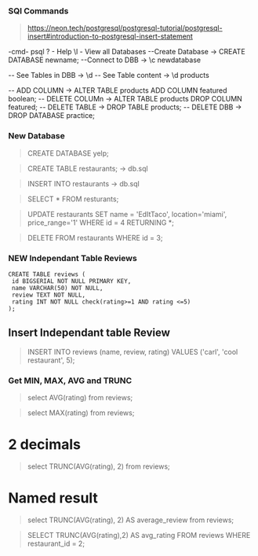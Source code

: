 ### SQl Commands

> https://neon.tech/postgresql/postgresql-tutorial/postgresql-insert#introduction-to-postgresql-insert-statement

-cmd- psql
\? - Help
\l - View all Databases
--Create Database -> CREATE DATABASE newname;
--Connect to DBB -> \c newdatabase

-- See Tables in DBB -> \d
-- See Table content -> \d products

-- ADD COLUMN -> ALTER TABLE products ADD COLUMN featured boolean;
-- DELETE COLUMn -> ALTER TABLE products DROP COLUMN featured;
-- DELETE TABLE -> DROP TABLE products;
-- DELETE DBB -> DROP DATABASE practice;

### New Database

> CREATE DATABASE yelp;

> CREATE TABLE restaurants; -> db.sql

> INSERT INTO restaurants -> db.sql

> SELECT \* FROM resturants;

> UPDATE restaurants SET name = 'EdItTaco', location='miami', price_range='1' WHERE id = 4 RETURNING \*;

> DELETE FROM restaurants WHERE id = 3;

### NEW Independant Table Reviews

```
CREATE TABLE reviews (
 id BIGSERIAL NOT NULL PRIMARY KEY,
 name VARCHAR(50) NOT NULL,
 review TEXT NOT NULL,
 rating INT NOT NULL check(rating>=1 AND rating <=5)
);
```

## Insert Independant table Review

> INSERT INTO reviews (name, review, rating) VALUES ('carl', 'cool restaurant', 5);

### Get MIN, MAX, AVG and TRUNC

> select AVG(rating) from reviews;

> select MAX(rating) from reviews;

# 2 decimals

> select TRUNC(AVG(rating), 2) from reviews;

# Named result

> select TRUNC(AVG(rating), 2) AS average_review from reviews;

> SELECT TRUNC(AVG(rating),2) AS avg_rating FROM reviews WHERE restaurant_id = 2;
